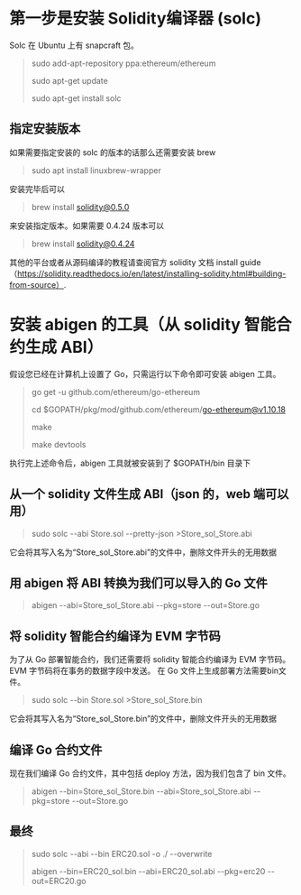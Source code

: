 # 第一步是安装 Solidity编译器 (solc)
Solc 在 Ubuntu 上有 snapcraft 包。
> sudo add-apt-repository ppa:ethereum/ethereum
>
> sudo apt-get update
> 
> sudo apt-get install solc

## 指定安装版本
如果需要指定安装的 solc 的版本的话那么还需要安装 brew
>sudo apt install linuxbrew-wrapper

安装完毕后可以
> brew install solidity@0.5.0

来安装指定版本。如果需要 0.4.24 版本可以
> brew install solidity@0.4.24


其他的平台或者从源码编译的教程请查阅官方 solidity 文档 install guide（https://solidity.readthedocs.io/en/latest/installing-solidity.html#building-from-source）.


# 安装 abigen 的工具（从 solidity 智能合约生成 ABI）

假设您已经在计算机上设置了 Go，只需运行以下命令即可安装 abigen 工具。
> go get -u github.com/ethereum/go-ethereum
> 
> cd $GOPATH/pkg/mod/github.com/ethereum/go-ethereum@v1.10.18
> 
> make
> 
> make devtools

执行完上述命令后，abigen 工具就被安装到了 $GOPATH/bin 目录下


## 从一个 solidity 文件生成 ABI（json 的，web 端可以用）
> sudo solc --abi Store.sol --pretty-json >Store_sol_Store.abi

它会将其写入名为“Store_sol_Store.abi”的文件中，删除文件开头的无用数据

## 用 abigen 将 ABI 转换为我们可以导入的 Go 文件
> abigen --abi=Store_sol_Store.abi --pkg=store --out=Store.go


## 将 solidity 智能合约编译为 EVM 字节码
为了从 Go 部署智能合约，我们还需要将 solidity 智能合约编译为 EVM 字节码。 EVM 字节码将在事务的数据字段中发送。 在 Go 文件上生成部署方法需要bin文件。
> sudo solc --bin Store.sol >Store_sol_Store.bin

它会将其写入名为“Store_sol_Store.bin”的文件中，删除文件开头的无用数据

## 编译 Go 合约文件
现在我们编译 Go 合约文件，其中包括 deploy 方法，因为我们包含了 bin 文件。
> abigen --bin=Store_sol_Store.bin --abi=Store_sol_Store.abi --pkg=store --out=Store.go


## 最终
> sudo solc --abi --bin ERC20.sol  -o ./  --overwrite
> 
> abigen --bin=ERC20_sol.bin --abi=ERC20_sol.abi --pkg=erc20 --out=ERC20.go





